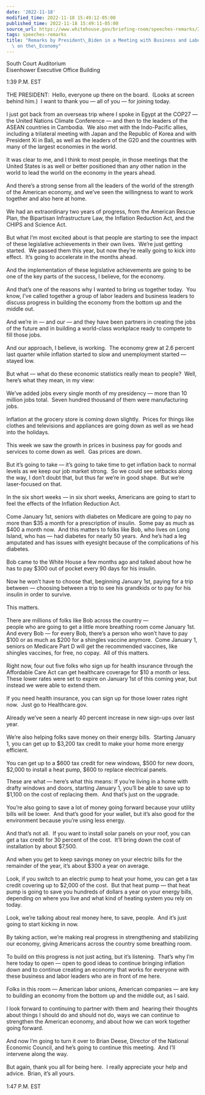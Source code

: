 ```yaml
---
date: '2022-11-18'
modified_time: 2022-11-18 15:49:12-05:00
published_time: 2022-11-18 15:49:11-05:00
source_url: https://www.whitehouse.gov/briefing-room/speeches-remarks/2022/11/18/remarks-by-president-biden-in-a-meeting-with-business-and-labors-leaders-on-the-economy/
tags: speeches-remarks
title: "Remarks by President\_Biden in a Meeting with Business and Labors Leaders\
  \ on the\_Economy"
---
```

 
South Court Auditorium  
Eisenhower Executive Office Building

1:39 P.M. EST  
   
THE PRESIDENT:  Hello, everyone up there on the board.  (Looks at screen
behind him.)  I want to thank you — all of you — for joining today.  
   
I just got back from an overseas trip where I spoke in Egypt at the
COP27 — the United Nations Climate Conference — and then to the leaders
of the ASEAN countries in Cambodia.  We also met with the Indo-Pacific
allies, including a trilateral meeting with Japan and the Republic of
Korea and with President Xi in Bali, as well as the leaders of the G20
and the countries with many of the largest economies in the world.  
   
It was clear to me, and I think to most people, in those meetings that
the United States is as well or better positioned than any other nation
in the world to lead the world on the economy in the years ahead.  
   
And there’s a strong sense from all the leaders of the world of the
strength of the American economy, and we’ve seen the willingness to want
to work together and also here at home.  
   
We had an extraordinary two years of progress, from the American Rescue
Plan, the Bipartisan Infrastructure Law, the Inflation Reduction Act,
and the CHIPS and Science Act.  
   
But what I’m most excited about is that people are starting to see the
impact of these legislative achievements in their own lives.  We’re just
getting started.  We passed them this year, but now they’re really going
to kick into effect.  It’s going to accelerate in the months ahead.  
   
And the implementation of these legislative achievements are going to be
one of the key parts of the success, I believe, for the economy.  
   
And that’s one of the reasons why I wanted to bring us together today. 
You know, I’ve called together a group of labor leaders and business
leaders to discuss progress in building the economy from the bottom up
and the middle out.  
   
And we’re in — and our — and they have been partners in creating the
jobs of the future and in building a world-class workplace ready to
compete to fill those jobs.  
   
And our approach, I believe, is working.  The economy grew at 2.6
percent last quarter while inflation started to slow and unemployment
started — stayed low.  
   
But what — what do these economic statistics really mean to people? 
Well, here’s what they mean, in my view:  
   
We’ve added jobs every single month of my presidency — more than 10
million jobs total.  Seven hundred thousand of them were manufacturing
jobs.   
   
Inflation at the grocery store is coming down slightly.  Prices for
things like clothes and televisions and appliances are going down as
well as we head into the holidays.  
   
This week we saw the growth in prices in business pay for goods and
services to come down as well.  Gas prices are down.  
   
But it’s going to take — it’s going to take time to get inflation back
to normal levels as we keep our job market strong.  So we could see
setbacks along the way, I don’t doubt that, but thus far we’re in good
shape.  But we’re laser-focused on that.  
   
In the six short weeks — in six short weeks, Americans are going to
start to feel the effects of the Inflation Reduction Act.   
   
Come January 1st, seniors with diabetes on Medicare are going to pay no
more than $35 a month for a prescription of insulin.  Some pay as much
as $400 a month now.  And this matters to folks like Bob, who lives on
Long Island, who has — had diabetes for nearly 50 years.  And he’s had a
leg amputated and has issues with eyesight because of the complications
of his diabetes.  
   
Bob came to the White House a few months ago and talked about how he has
to pay $300 out of pocket every 90 days for his insulin.  
   
Now he won’t have to choose that, beginning January 1st, paying for a
trip between — choosing between a trip to see his grandkids or to pay
for his insulin in order to survive.   
   
This matters.  
   
There are millions of folks like Bob across the country —  
people who are going to get a little more breathing room come January
1st.  And every Bob — for every Bob, there’s a person who won’t have to
pay $100 or as much as $200 for a shingles vaccine anymore.  Come
January 1, seniors on Medicare Part D will get the recommended vaccines,
like shingles vaccines, for free, no copay.  All of this matters.  
   
Right now, four out five folks who sign up for health insurance through
the Affordable Care Act can get healthcare coverage for $10 a month or
less.  These lower rates were set to expire on January 1st of this
coming year, but instead we were able to extend them.   
   
If you need health insurance, you can sign up for those lower rates
right now.  Just go to Healthcare.gov.  
   
Already we’ve seen a nearly 40 percent increase in new sign-ups over
last year.  
   
We’re also helping folks save money on their energy bills.  Starting
January 1, you can get up to $3,200 tax credit to make your home more
energy efficient.  
   
You can get up to a $600 tax credit for new windows, $500 for new doors,
$2,000 to install a heat pump, $600 to replace electrical panels.

These are what — here’s what this means: If you’re living in a home with
drafty windows and doors, starting January 1, you’ll be able to save up
to $1,100 on the cost of replacing them.  And that’s just on the
upgrade.  
   
You’re also going to save a lot of money going forward because your
utility bills will be lower.  And that’s good for your wallet, but it’s
also good for the environment because you’re using less energy.  
   
And that’s not all.  If you want to install solar panels on your roof,
you can get a tax credit for 30 percent of the cost.  It’ll bring down
the cost of installation by about $7,500.   
   
And when you get to keep savings money on your electric bills for the
remainder of the year, it’s about $300 a year on average.  
   
Look, if you switch to an electric pump to heat your home, you can get a
tax credit covering up to $2,000 of the cost.  But that heat pump — that
heat pump is going to save you hundreds of dollars a year on your energy
bills, depending on where you live and what kind of heating system you
rely on today.  
   
Look, we’re talking about real money here, to save, people.  And it’s
just going to start kicking in now.  
   
By taking action, we’re making real progress in strengthening and
stabilizing our economy, giving Americans across the country some
breathing room.  
   
To build on this progress is not just acting, but it’s listening. 
That’s why I’m here today to open — open to good ideas to continue
bringing inflation down and to continue creating an economy that works
for everyone with these business and labor leaders who are in front of
me here.  
   
Folks in this room — American labor unions, American companies — are key
to building an economy from the bottom up and the middle out, as I
said.  
   
I look forward to continuing to partner with them and  hearing their
thoughts about things I should do and should not do, ways we can
continue to strengthen the American economy, and about how we can work
together going forward.  
   
And now I’m going to turn it over to Brian Deese, Director of the
National Economic Council, and he’s going to continue this meeting.  And
I’ll intervene along the way.   
   
But again, thank you all for being here.  I really appreciate your help
and advice.  Brian, it’s all yours.   
   
1:47 P.M. EST  
 
